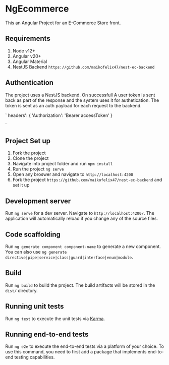 # NgEcommerce

This an Angular Project for an E-Commerce Store front.

## Requirements

1. Node v12+
2. Angular v20+
3. Angular Material
4. NestJS Backend `https://github.com/maikofelix47/nest-ec-backend`

## Authentication

The project uses a NestJS backend. On successfull A user token is sent back as part of the response and the system uses it for authetication. The token is sent as an auth payload for each request to the backend.

`
headers': {
'Authorization': 'Bearer accessToken'
}

`

## Project Set up

1. Fork the project
2. Clone the project
3. Navigate into project folder and run `npm install`
4. Run the project `ng serve`
5. Open any broswer and navigate to `http://localhost:4200`
6. Fork the project `https://github.com/maikofelix47/nest-ec-backend` and set it up

## Development server

Run `ng serve` for a dev server. Navigate to `http://localhost:4200/`. The application will automatically reload if you change any of the source files.

## Code scaffolding

Run `ng generate component component-name` to generate a new component. You can also use `ng generate directive|pipe|service|class|guard|interface|enum|module`.

## Build

Run `ng build` to build the project. The build artifacts will be stored in the `dist/` directory.

## Running unit tests

Run `ng test` to execute the unit tests via [Karma](https://karma-runner.github.io).

## Running end-to-end tests

Run `ng e2e` to execute the end-to-end tests via a platform of your choice. To use this command, you need to first add a package that implements end-to-end testing capabilities.
